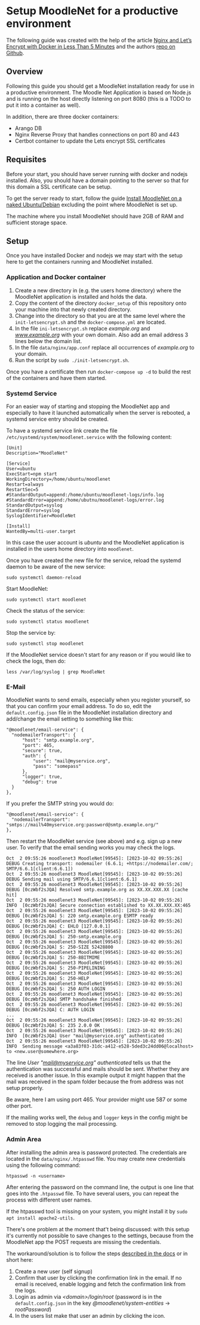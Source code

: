 # Setup MoodleNet for a productive environment

The following guide was created with the help of the article
[Nginx and Let’s Encrypt with Docker in Less Than 5 Minutes](https://pentacent.medium.com/nginx-and-lets-encrypt-with-docker-in-less-than-5-minutes-b4b8a60d3a71)
and the authors [repo on Github](https://github.com/wmnnd/nginx-certbot).

## Overview

Following this guide you should get a MoodleNet installation ready for use in a productive
environment. The Moodle Net Application is based on Node.js and is running on the host
directly listening on port 8080 (this is a TODO to put it into a container as well).

In addition, there are three docker containers:

* Arango DB
* Nginx Reverse Proxy that handles connections on port 80 and 443
* Certbot container to update the Lets encrypt SSL certificates

## Requisites

Before your start, you should have server running with docker and nodejs installed. Also, you
should have a domain pointing to the server so that for this domain a SSL certificate can be
setup.

To get the server ready to start, follow the guide 
[Install MoodleNet on a naked Ubuntu/Debian](./install_debian.md) excluding the point where
MoodleNet is set up.

The machine where you install MoodleNet should have 2GB of RAM and sufficient storage space.

## Setup

Once you have installed Docker and nodejs we may start with the setup here to get the containers
running and MoodleNet installed.

### Application and Docker container

1. Create a new directory in (e.g. the users home directory) where the MoodleNet application
is installed and holds the data.
1. Copy the content of the directory `docker_setup` of this repository onto your machine
into that newly created directory.
1. Change into the directory so that you are at the same level where the `init-letsencrypt.sh`
and the `docker-compose.yml` are located.
1. In the file `ini-letsencrypt.sh` replace *example.org* and *www.example.org* with your
own domain. Also add an email address 3 lines below the domain list.
1. In the file `data/nginx/app.conf` replace all occurrences of *example.org* to your domain.
1. Run the script by `sudo ./init-letsencrypt.sh`.

Once you have a certificate then run `docker-compose up -d` to build the rest of the containers
and have them started.

### Systemd Service

For an easier way of starting and stopping the MoodleNet app and especially to have it
launched automatically when the server is rebooted, a systemd service entry should be
created.

To have a systemd service link create the file `/etc/systemd/system/moodlenet.service` with
the following content:
```
[Unit]
Description="MoodleNet"

[Service]
User=ubuntu
ExecStart=npm start
WorkingDirectory=/home/ubuntu/moodlenet
Restart=always
RestartSec=5
#StandardOutput=append:/home/ubuntu/moodlenet-logs/info.log
#StandardError=append:/home/ubutnu/moodlenet-logs/error.log
StandardOutput=syslog
StandardError=syslog
SyslogIdentifier=MoodleNet

[Install]
WantedBy=multi-user.target

```

In this case the user account is *ubuntu* and the MoodleNet application is installed in
the users home directory into `moodlenet`.

Once you have created the new file for the service, reload the systemd daemon
to be aware of the new service:
```
sudo systemctl daemon-reload
```

Start MoodleNet:
```
sudo systemctl start moodlenet
```
Check the status of the service:
```
sudo systemctl status moodlenet
```
Stop the service by:
```
sudo systemctl stop moodlenet
```

If the MoodleNet service doesn't start for any reason or if you would like to check the
logs, then do:
```
less /var/log/syslog | grep MoodleNet
```

### E-Mail

MoodleNet wants to send emails, especially when you register yourself, so that you can
confirm your email address. To do so, edit the `default.config.json` file in the MoodleNet
installation directory and add/change the email setting to something like this:
```
"@moodlenet/email-service": {
  "nodemailerTransport": {
      "host": "smtp.example.org",
      "port": 465,
      "secure": true,
      "auth": {
          "user": "mail@myservice.org",
          "pass": "somepass"
      },
      "logger": true,
      "debug": true
  }
},
```

If you prefer the SMTP string you would do:
```
"@moodlenet/email-service": {
  "nodemailerTransport": "smtps://mail%40myservice.org:password@smtp.example.org/"
},
```

Then restart the MoodleNet service (see above) and e.g. sign up a new user. To verify that
the email sending works you may check the logs.
```
Oct  2 09:55:26 moodlenet3 MoodleNet[99545]: [2023-10-02 09:55:26] DEBUG Creating transport: nodemailer (6.6.1; +https://nodemailer.com/; SMTP/6.6.1[client:6.6.1])
Oct  2 09:55:26 moodlenet3 MoodleNet[99545]: [2023-10-02 09:55:26] DEBUG Sending mail using SMTP/6.6.1[client:6.6.1]
Oct  2 09:55:26 moodlenet3 MoodleNet[99545]: [2023-10-02 09:55:26] DEBUG [0czWbf2sJQA] Resolved smtp.example.org as XX.XX.XXX.XX [cache hit]
Oct  2 09:55:26 moodlenet3 MoodleNet[99545]: [2023-10-02 09:55:26] INFO  [0czWbf2sJQA] Secure connection established to XX.XX.XXX.XX:465
Oct  2 09:55:26 moodlenet3 MoodleNet[99545]: [2023-10-02 09:55:26] DEBUG [0czWbf2sJQA] S: 220 smtp.example.org ESMTP ready
Oct  2 09:55:26 moodlenet3 MoodleNet[99545]: [2023-10-02 09:55:26] DEBUG [0czWbf2sJQA] C: EHLO [127.0.0.1]
Oct  2 09:55:26 moodlenet3 MoodleNet[99545]: [2023-10-02 09:55:26] DEBUG [0czWbf2sJQA] S: 250-smtp.example.org
Oct  2 09:55:26 moodlenet3 MoodleNet[99545]: [2023-10-02 09:55:26] DEBUG [0czWbf2sJQA] S: 250-SIZE 52428800
Oct  2 09:55:26 moodlenet3 MoodleNet[99545]: [2023-10-02 09:55:26] DEBUG [0czWbf2sJQA] S: 250-8BITMIME
Oct  2 09:55:26 moodlenet3 MoodleNet[99545]: [2023-10-02 09:55:26] DEBUG [0czWbf2sJQA] S: 250-PIPELINING
Oct  2 09:55:26 moodlenet3 MoodleNet[99545]: [2023-10-02 09:55:26] DEBUG [0czWbf2sJQA] S: 250-HELP
Oct  2 09:55:26 moodlenet3 MoodleNet[99545]: [2023-10-02 09:55:26] DEBUG [0czWbf2sJQA] S: 250 AUTH LOGIN
Oct  2 09:55:26 moodlenet3 MoodleNet[99545]: [2023-10-02 09:55:26] DEBUG [0czWbf2sJQA] SMTP handshake finished
Oct  2 09:55:26 moodlenet3 MoodleNet[99545]: [2023-10-02 09:55:26] DEBUG [0czWbf2sJQA] C: AUTH LOGIN
...
Oct  2 09:55:26 moodlenet3 MoodleNet[99545]: [2023-10-02 09:55:26] DEBUG [0czWbf2sJQA] S: 235 2.0.0 OK
Oct  2 09:55:26 moodlenet3 MoodleNet[99545]: [2023-10-02 09:55:26] INFO  [0czWbf2sJQA] User "mail@myservice.org" authenticated
Oct  2 09:55:26 moodlenet3 MoodleNet[99545]: [2023-10-02 09:55:26] INFO  Sending message <a3a83f03-31dc-a412-e528-5ded3c24dd06@localhost> to <new.user@somewhere.org>
```
The line *User "mail@myservice.org" authenticated* tells us that the authentication was
successful and mails should be sent. Whether they are received is another issue. In this
example output it might happen that the mail was received in the spam folder because the from
address was not setup properly.

Be aware, here I am using port 465. Your provider might use 587 or some other port.

If the mailing works well, the `debug` and `logger` keys in the config might be removed to
stop logging the mail processing.

### Admin Area

After installing the admin area is password protected. The credentials are located in the
`data/nginx/.htpasswd` file. You may create new credentials using the following command:

```
htpasswd -n <username>
```
After entering the password on the command line, the output is one line that goes into the
`.htpasswd` file. To have several users, you can repeat the process with different user names.

If the htpasswd tool is missing on your system, you might install it by
`sudo apt install apache2-utils`.

There's one problem at the moment that't being discussed: with this setup it's currently
not possible to save changes to the settings, because from the MoodleNet
app the POST requests are missing the credentials.

The workaround/solution is to follow the steps
[described in the docs](https://docs.moodle.org/dev/MoodleNet#Default_authentication_system)
or in short here:
1. Create a new user (self signup)
2. Confirm that user by clicking the confirmation link in the email. If no email is received, 
enable logging and fetch the confirmation link from the logs.
3. Login as admin via *\<domain>/login/root* (password is in the `default.config.json` in
the key *@moodlenet/system-entities* -> *rootPassword*)
4. In the users list make that user an admin by clicking the icon.
